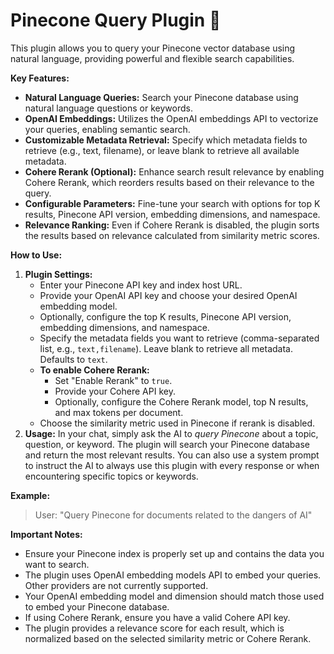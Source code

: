 # Pinecone Query Plugin 🌲

This plugin allows you to query your Pinecone vector database using natural language, providing powerful and flexible search capabilities.

**Key Features:**

*   **Natural Language Queries:** Search your Pinecone database using natural language questions or keywords.
*   **OpenAI Embeddings:** Utilizes the OpenAI embeddings API to vectorize your queries, enabling semantic search.
*   **Customizable Metadata Retrieval:** Specify which metadata fields to retrieve (e.g., text, filename), or leave blank to retrieve all available metadata.
*   **Cohere Rerank (Optional):** Enhance search result relevance by enabling Cohere Rerank, which reorders results based on their relevance to the query.
*   **Configurable Parameters:** Fine-tune your search with options for top K results, Pinecone API version, embedding dimensions, and namespace.
*   **Relevance Ranking:** Even if Cohere Rerank is disabled, the plugin sorts the results based on relevance calculated from similarity metric scores.

**How to Use:**

1.  **Plugin Settings:**
    *   Enter your Pinecone API key and index host URL.
    *   Provide your OpenAI API key and choose your desired OpenAI embedding model.
    *   Optionally, configure the top K results, Pinecone API version, embedding dimensions, and namespace.
    *   Specify the metadata fields you want to retrieve (comma-separated list, e.g., `text,filename`). Leave blank to retrieve all metadata. Defaults to `text`.
    *   **To enable Cohere Rerank:**
        *   Set "Enable Rerank" to `true`.
        *   Provide your Cohere API key.
        *   Optionally, configure the Cohere Rerank model, top N results, and max tokens per document.
    *   Choose the similarity metric used in Pinecone if rerank is disabled.
2.  **Usage:** In your chat, simply ask the AI to *query Pinecone* about a topic, question, or keyword. The plugin will search your Pinecone database and return the most relevant results. You can also use a system prompt to instruct the AI to always use this plugin with every response or when encountering specific topics or keywords.

**Example:**

> User: "Query Pinecone for documents related to the dangers of AI"

**Important Notes:**

*   Ensure your Pinecone index is properly set up and contains the data you want to search.
*   The plugin uses OpenAI embedding models API to embed your queries. Other providers are not currently supported.
*   Your OpenAI embedding model and dimension should match those used to embed your Pinecone database.
*   If using Cohere Rerank, ensure you have a valid Cohere API key.
*   The plugin provides a relevance score for each result, which is normalized based on the selected similarity metric or Cohere Rerank.

